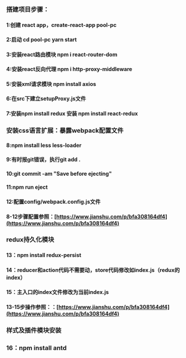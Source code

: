 ### 搭建项目步骤：
#### 1:创建 react app，create-react-app pool-pc
#### 2:启动 cd pool-pc  yarn start
#### 3:安装react路由模块 npm i react-router-dom
#### 4:安装react反向代理 npm i http-proxy-middleware
#### 5:安装xml请求模块 npm install axios
#### 6:在src下建立setupProxy.js文件 
#### 7:安装npm install redux 安装 npm install react-redux

### 安装css语言扩展：暴露webpack配置文件
#### 8:npm install less less-loader
#### 9:有时报git错误，执行git add .
#### 10:git commit -am "Save before ejecting"
#### 11:npm run eject 
#### 12:配置config/webpack.config.js文件
#### 8-12步骤配置参照：[https://www.jianshu.com/p/bfa308164df4](https://www.jianshu.com/p/bfa308164df4)

### redux持久化模块
#### 13：npm install redux-persist
#### 14：reducer和action代码不需要动，store代码修改如index.js（redux的index）
#### 15：主入口的index文件修改为当前index.js
#### 13-15步操作参照：：[https://www.jianshu.com/p/bfa308164df4](https://www.jianshu.com/p/bfa308164df4)

### 样式及插件模块安装
### 16：npm install antd